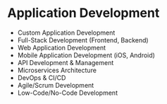 # Application Development

- Custom Application Development
- Full-Stack Development (Frontend, Backend)
- Web Application Development
- Mobile Application Development (iOS, Android)
- API Development & Management
- Microservices Architecture
- DevOps & CI/CD
- Agile/Scrum Development
- Low-Code/No-Code Development